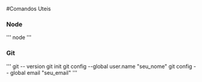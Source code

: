 #Comandos Uteis 

### Node 

'''
node
'''
### Git

'''
git -- version
git init
git config --global user.name "seu_nome"
git config -- global email "seu_email"
'''